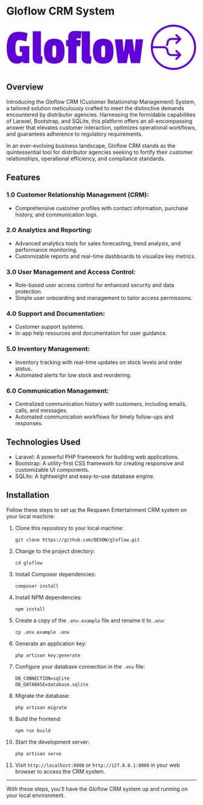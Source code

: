 # Gloflow CRM System

![Gloflow](public/assets/images/logo.svg)

## Overview

Introducing the Gloflow CRM (Customer Relationship Management) System, a tailored solution meticulously crafted to meet the distinctive demands encountered by distributor agencies. Harnessing the formidable capabilities of Laravel, Bootstrap, and SQLite, this platform offers an all-encompassing answer that elevates customer interaction, optimizes operational workflows, and guarantees adherence to regulatory requirements.

In an ever-evolving business landscape, Gloflow CRM stands as the quintessential tool for distributor agencies seeking to fortify their customer relationships, operational efficiency, and compliance standards.

## Features

### 1.0 Customer Relationship Management (CRM):

- Comprehensive customer profiles with contact information, purchase history, and communication logs.

### 2.0 Analytics and Reporting:

- Advanced analytics tools for sales forecasting, trend analysis, and performance monitoring.
- Customizable reports and real-time dashboards to visualize key metrics.

### 3.0 User Management and Access Control:

- Role-based user access control for enhanced security and data protection.
- Simple user onboarding and management to tailor access permissions.

### 4.0 Support and Documentation:

- Customer support systems.
- In-app help resources and documentation for user guidance.

### 5.0 Inventory Management:

- Inventory tracking with real-time updates on stock levels and order status.
- Automated alerts for low stock and reordering.

### 6.0 Communication Management:

- Centralized communication history with customers, including emails, calls, and messages.
- Automated communication workflows for timely follow-ups and responses.

## Technologies Used

- Laravel: A powerful PHP framework for building web applications.
- Bootstrap: A utility-first CSS framework for creating responsive and customizable UI components.
- SQLite: A lightweight and easy-to-use database engine.

## Installation

Follow these steps to set up the Respawn Entertainment CRM system on your local machine:

1. Clone this repository to your local machine:

    ```shell
    git clone https://github.com/DEXOW/gloflow.git
    ```

2. Change to the project directory:

    ```shell
    cd gloflow
    ```

3. Install Composer dependencies:

    ```shell
    composer install
    ```

4. Install NPM dependencies:

    ```shell
    npm install
    ```

5. Create a copy of the `.env.example` file and rename it to `.env`:

    ```shell
    cp .env.example .env
    ```

6. Generate an application key:

    ```shell
    php artisan key:generate
    ```

7. Configure your database connection in the `.env` file:

    ```shell
    DB_CONNECTION=sqlite
    DB_DATABASE=database.sqlite
    ```

8. Migrate the database:

    ```shell
    php artisan migrate
    ```

9. Build the frontend:
    ```shell
    npm run build
    ```
10. Start the development server:

    ```shell
    php artisan serve
    ```

11. Visit `http://localhost:8000` or `http://127.0.0.1:8000` in your web browser to access the CRM system.

---

With these steps, you'll have the Gloflow CRM system up and running on your local environment.